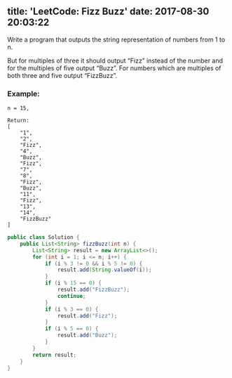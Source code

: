 title: 'LeetCode: Fizz Buzz'
date: 2017-08-30 20:03:22
---

Write a program that outputs the string representation of numbers from 1 to n.

But for multiples of three it should output “Fizz” instead of the number and for the multiples of five output “Buzz”. For numbers which are multiples of both three and five output “FizzBuzz”.

### Example:
```
n = 15,

Return:
[
    "1",
    "2",
    "Fizz",
    "4",
    "Buzz",
    "Fizz",
    "7",
    "8",
    "Fizz",
    "Buzz",
    "11",
    "Fizz",
    "13",
    "14",
    "FizzBuzz"
]
```

```java
public class Solution {
    public List<String> fizzBuzz(int n) {
        List<String> result = new ArrayList<>();
        for (int i = 1; i <= n; i++) {
            if (i % 3 != 0 && i % 5 != 0) {
                result.add(String.valueOf(i));
            }
            if (i % 15 == 0) {
                result.add("FizzBuzz");
                continue;
            }
            if (i % 3 == 0) {
                result.add("Fizz");
            }
            if (i % 5 == 0) {
                result.add("Buzz");
            }
        }
        return result;
    }
}
```
